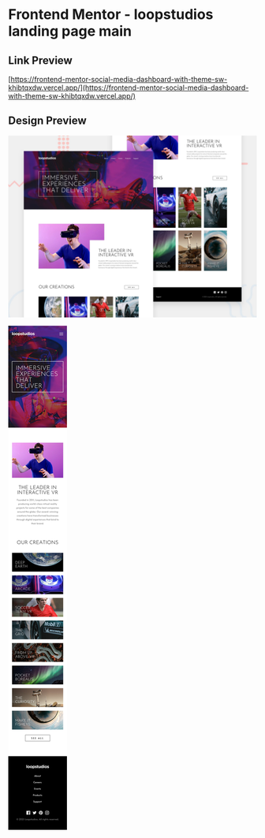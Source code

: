 # Frontend Mentor - loopstudios landing page main

## Link Preview

[https://frontend-mentor-social-media-dashboard-with-theme-sw-khibtqxdw.vercel.app/](https://frontend-mentor-social-media-dashboard-with-theme-sw-khibtqxdw.vercel.app/)

## Design Preview

![Design Preview](./design/desktop-preview.jpg)

![Mobile Preview](./design/mobile-design.jpg)
